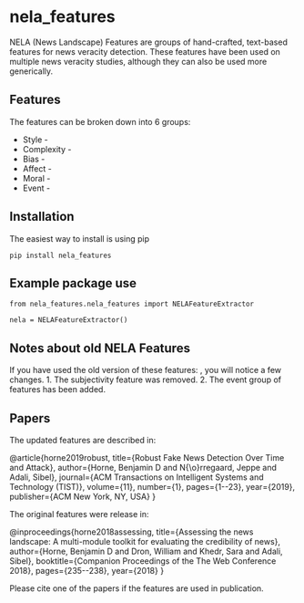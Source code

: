 # nela_features

NELA (News Landscape) Features are groups of hand-crafted, text-based features for news veracity detection. These features have been used on multiple news veracity studies, although they can also be used more generically. 

## Features

The features can be broken down into 6 groups:

* Style -
* Complexity -
* Bias - 
* Affect -
* Moral - 
* Event - 

## Installation

The easiest way to install is using pip

`pip install nela_features`

## Example package use

```
from nela_features.nela_features import NELAFeatureExtractor

nela = NELAFeatureExtractor()

```

## Notes about old NELA Features

If you have used the old version of these features: , you will notice a few changes. 1. The subjectivity feature was removed. 2. The event group of features has been added. 

## Papers
The updated features are described in:

@article{horne2019robust,
  title={Robust Fake News Detection Over Time and Attack},
  author={Horne, Benjamin D and N{\o}rregaard, Jeppe and Adali, Sibel},
  journal={ACM Transactions on Intelligent Systems and Technology (TIST)},
  volume={11},
  number={1},
  pages={1--23},
  year={2019},
  publisher={ACM New York, NY, USA}
}

The original features were release in:

@inproceedings{horne2018assessing,
  title={Assessing the news landscape: A multi-module toolkit for evaluating the credibility of news},
  author={Horne, Benjamin D and Dron, William and Khedr, Sara and Adali, Sibel},
  booktitle={Companion Proceedings of the The Web Conference 2018},
  pages={235--238},
  year={2018}
}

Please cite one of the papers if the features are used in publication. 

